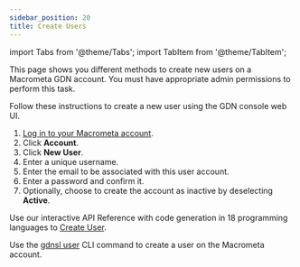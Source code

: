 ```yaml
---
sidebar_position: 20
title: Create Users
---
```


import Tabs from '@theme/Tabs';
import TabItem from '@theme/TabItem';

This page shows you different methods to create new users on a Macrometa GDN account. You must have appropriate admin permissions to perform this task.

<Tabs groupId="operating-systems">
<TabItem value="console" label="Web Console">

Follow these instructions to create a new user using the GDN console web UI.

1. [Log in to your Macrometa account](https://auth-play.macrometa.io/).
1. Click **Account**.
1. Click **New User**.
1. Enter a unique username.
1. Enter the email to be associated with this user account.
1. Enter a password and confirm it.
1. Optionally, choose to create the account as inactive by deselecting **Active**.

</TabItem>
<TabItem value="api" label="REST API">

Use our interactive API Reference with code generation in 18 programming languages to 
[Create User](https://www.macrometa.com/docs/api#/operations/CreateUser).

</TabItem>
<TabItem value="cli" label="CLI">

Use the [gdnsl user](../../cli/users-cli) CLI command to create a user on the Macrometa account.

</TabItem>
</Tabs>
